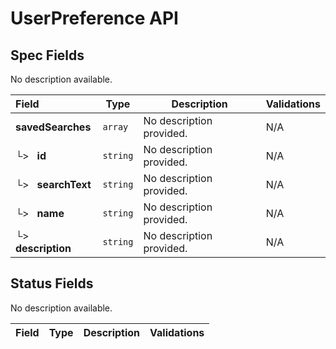 # UserPreference API

## Spec Fields

No description available.

| Field | Type | Description | Validations |
|:---|---|---|---|
|  **savedSearches** | `array` | No description provided. | N/A |
| └>&nbsp;&nbsp; **id** | `string` | No description provided. | N/A |
| └>&nbsp;&nbsp; **searchText** | `string` | No description provided. | N/A |
| └>&nbsp;&nbsp; **name** | `string` | No description provided. | N/A |
| └>&nbsp;&nbsp; **description** | `string` | No description provided. | N/A |
## Status Fields

No description available.

| Field | Type | Description | Validations |
|:---|---|---|---|
